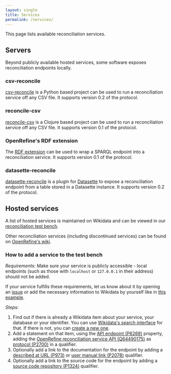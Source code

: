 ```yaml
---
layout: single
title: Services
permalink: /services/
---
```


This page lists available reconciliation services.

## Servers

Beyond publicly available hosted services, some software exposes reconciliation endpoints locally.

### csv-reconcile

[csv-reconcile](https://pypi.org/project/csv-reconcile/) is a Python based project can be used to run a reconciliation service off any CSV file.
It supports version 0.2 of the protocol.

### reconcile-csv

[reconcile-csv](https://okfnlabs.org/projects/reconcile-csv/) is a Clojure based project can be used to run a reconciliation service off any CSV file.
It supports version 0.1 of the protocol.

### OpenRefine's RDF extension

The [RDF extension](https://github.com/stkenny/grefine-rdf-extension) can be used to wrap a SPARQL endpoint into a reconciliation service.
It supports version 0.1 of the protocol.

### datasette-reconcile

[datasette-reconcile](https://github.com/drkane/datasette-reconcile) is a plugin for [Datasette](https://docs.datasette.io/en/stable/) to expose a reconciliation endpoint from a table stored in a Datasette instance.
It supports version 0.2 of the protocol.

## Hosted services

A list of hosted services is maintained on Wikidata and can be viewed
in our [reconciliation test bench](https://reconciliation-api.github.io/testbench/).

Other reconciliation services (including discontinued services) can be found on [OpenRefine's wiki](https://github.com/OpenRefine/OpenRefine/wiki/Reconcilable-Data-Sources).

### How to add a service to the test bench

*Requirements:* Make sure your service is publicly accessible - local endpoints (such as those with `localhost` or `127.0.0.1` in their address) should not be added.

If your service fulfills these requirements, let us know about it by opening an [issue](https://github.com/reconciliation-api/census/issues) or add the necessary information to Wikidata by yourself like in [this example](https://www.wikidata.org/wiki/Q922063#P6269).

*Steps:*
1. Find out if there is already a Wikidata item about your service, your database or your identifier. You can use [Wikidata's search interface](https://www.wikidata.org/wiki/Special:Search?ns0=1) for that. If there is not, you can [create a new one](https://www.wikidata.org/wiki/Special:NewItem).
1. Add a statement on that item, using the [API endpoint (P6269)](https://www.wikidata.org/wiki/Property:P6269) property, adding the [OpenRefine reconciliation service API (Q64490175)](https://www.wikidata.org/wiki/Q64490175) as [protocol (P2700)](https://www.wikidata.org/wiki/Property:P2700) in a qualifier.
1. Optionally add a link to the documentation for the endpoint by adding a [described at URL (P973)](https://www.wikidata.org/wiki/Property:P973) or [user manual link (P2078)](https://www.wikidata.org/wiki/Property:P2078) qualifier.
1. Optionally add a link to the source code for the endpoint by adding a [source code repository (P1324)](https://www.wikidata.org/wiki/Property:P1324) qualifier.

